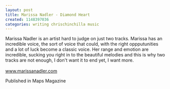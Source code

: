 ```yaml
---
layout: post
title: Marissa Nadler - Diamond Heart
created: 1148397036
categories: writing chrischinchilla music
---
```


Marissa Nadler is an artist hard to judge on just two tracks. Marissa has an incredible voice, the sort of voice that could, with the right oppputunities and a lot of luck become a classic voice. Her range and emotion are incredible, sucking you right in to the beautiful melodies and this is why two tracks are not enough, I don't want it to end yet, I want more.<br><br><a href='http://www.marissanadler.com' target='_blank'>www.marissanadler.com</a>

Published in Maps Magazine
